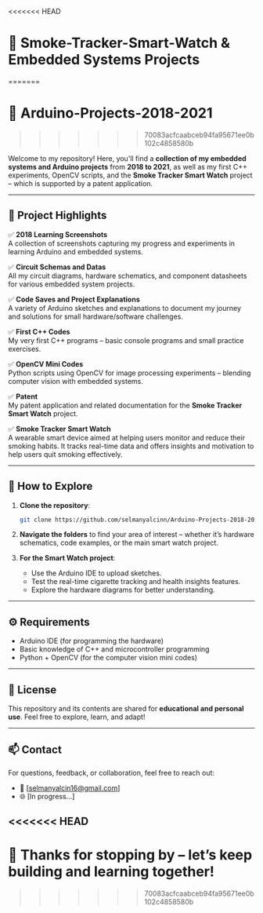 <<<<<<< HEAD
# 🚀 Smoke-Tracker-Smart-Watch & Embedded Systems Projects
=======
# 🚀 Arduino-Projects-2018-2021
>>>>>>> 70083acfcaabceb94fa95671ee0b102c4858580b

Welcome to my repository! Here, you'll find a **collection of my embedded systems and Arduino projects** from **2018 to 2021**, as well as my first C++ experiments, OpenCV scripts, and the **Smoke Tracker Smart Watch** project – which is supported by a patent application.

---

## 📝 Project Highlights

✅ **2018 Learning Screenshots**  
A collection of screenshots capturing my progress and experiments in learning Arduino and embedded systems.

✅ **Circuit Schemas and Datas**  
All my circuit diagrams, hardware schematics, and component datasheets for various embedded system projects.

✅ **Code Saves and Project Explanations**  
A variety of Arduino sketches and explanations to document my journey and solutions for small hardware/software challenges.

✅ **First C++ Codes**  
My very first C++ programs – basic console programs and small practice exercises.

✅ **OpenCV Mini Codes**  
Python scripts using OpenCV for image processing experiments – blending computer vision with embedded systems.

✅ **Patent**  
My patent application and related documentation for the **Smoke Tracker Smart Watch** project.

✅ **Smoke Tracker Smart Watch**  
A wearable smart device aimed at helping users monitor and reduce their smoking habits. It tracks real-time data and offers insights and motivation to help users quit smoking effectively.

---

## 🚀 How to Explore

1. **Clone the repository**:
   ```bash
   git clone https://github.com/selmanyalcinn/Arduino-Projects-2018-2021.git
   ```
2. **Navigate the folders** to find your area of interest – whether it’s hardware schematics, code examples, or the main smart watch project.

3. **For the Smart Watch project**:
   - Use the Arduino IDE to upload sketches.
   - Test the real-time cigarette tracking and health insights features.
   - Explore the hardware diagrams for better understanding.

---

## ⚙️ Requirements

- Arduino IDE (for programming the hardware)
- Basic knowledge of C++ and microcontroller programming
- Python + OpenCV (for the computer vision mini codes)

---

## 📜 License

This repository and its contents are shared for **educational and personal use**. Feel free to explore, learn, and adapt!

---

## 📫 Contact

For questions, feedback, or collaboration, feel free to reach out:

- 📧 [selmanyalcin16@gmail.com]
- 🌐 [In progress...]

<<<<<<< HEAD
---

🧡 Thanks for stopping by – let’s keep building and learning together!
=======
>>>>>>> 70083acfcaabceb94fa95671ee0b102c4858580b
